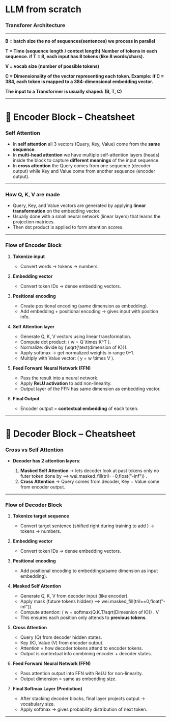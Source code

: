 # LLM from scratch
### Transforer Architecture
---
**B = batch size   the no of sequences(sentences) we process in parallel**

**T = Time (sequence length / context length) Number of tokens in each sequence.  if T = 8, each input has 8 tokens (like 8 words/chars).**

**V = vocab size (number of possible tokens)**

**C = Dimensionality of the vector representing each token. Example: if C = 384, each token is mapped to a 384-dimensional embedding vector.**

**The input to a Transformer is usually shaped:**
**(B, T, C)**


---

# 📝 Encoder Block – Cheatsheet

### Self Attention

* In **self attention** all 3 vectors (Query, Key, Value) come from the **same sequence**.
* In **multi-head attention** we have multiple self-attention layers (heads) inside the block to capture **different meanings** of the input sequence.
* In **cross attention** the Query comes from one sequence (decoder output) while Key and Value come from another sequence (encoder output).

---

### How Q, K, V are made

* Query, Key, and Value vectors are generated by applying **linear transformation** on the embedding vector.
* Usually done with a small neural network (linear layers) that learns the projection matrices.
* Then dot product is applied to form attention scores.

---

### Flow of Encoder Block

1. **Tokenize input**

   * Convert words → tokens → numbers.

2. **Embedding vector**

   * Convert token IDs → dense embedding vectors.

3. **Positional encoding**

   * Create positional encoding (same dimension as embedding).
   * Add embedding + positional encoding → gives input with position info.

4. **Self Attention layer**

   * Generate Q, K, V vectors using linear transformation.
   * Compute dot product: ( w = Q \times K^T ).
   * Normalize: divide by (\sqrt{\text{dimension of K}}).
   * Apply softmax → get normalized weights in range 0–1.
   * Multiply with Value vector: ( y = w \times V ).

5. **Feed Forward Neural Network (FFN)**

   * Pass the result into a neural network.
   * Apply **ReLU activation** to add non-linearity.
   * Output layer of the FFN has same dimension as embedding vector.

6. **Final Output**

   * Encoder output = **contextual embedding** of each token.
---

# 📝 Decoder Block – Cheatsheet

### Cross vs Self Attention

* **Decoder has 2 attention layers**:

  1. **Masked Self Attention** → lets decoder look at past tokens only no futer token done by ==> wei.masked_fill(tril==0,float("-inf")) .
  2. **Cross Attention** → Query comes from decoder, Key + Value come from encoder output.

---

### Flow of Decoder Block

1. **Tokenize target sequence**

   * Convert target sentence (shifted right during training to add <SOS>) → tokens → numbers.

2. **Embedding vector**

   * Convert token IDs → dense embedding vectors.

3. **Positional encoding**

   * Add positional encoding to embeddings(same dimension as input embedding).

4. **Masked Self Attention**

   * Generate Q, K, V from decoder input (like encoder).
   * Apply mask (future tokens hidden) ==> wei.masked_fill(tril==0,float("-inf")).
   * Compute attention: ( w = softmax(Q.K.T/sqrt(Dimesnion of K))) . V
   * This ensures each position only attends to **previous tokens**.

5. **Cross Attention**

   * Query (Q) from decoder hidden states.
   * Key (K), Value (V) from encoder output.
   * Attention = how decoder tokens attend to encoder tokens.
   * Output is contextual info combining encoder + decoder states.

6. **Feed Forward Neural Network (FFN)**

   * Pass attention output into FFN with ReLU for non-linearity.
   * Output dimension = same as embedding size.

7. **Final Softmax Layer (Prediction)**

   * After stacking decoder blocks, final layer projects output → vocabulary size.
   * Apply softmax → gives probability distribution of next token.

---
